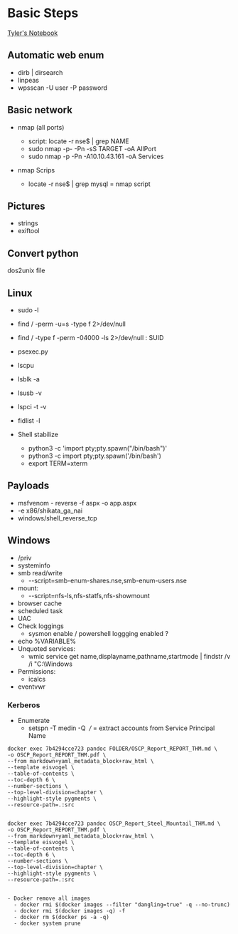 # Basic Steps

[Tyler's Notebook](https://southeasttech-my.sharepoint.com/:o:/g/personal/tyler_ramsbey_southeasttech_edu/EmrNEjx_FjRKjYRotc9TikMB7DtzCwhKWOAEovdtZADBgg?rtime=bQkHVxRr20g)

## Automatic web enum
- dirb | dirsearch
- linpeas
- wpsscan -U user -P password

## Basic network
- nmap (all ports)
  - script: locate -r nse$ | grep NAME
  - sudo nmap -p- -Pn -sS TARGET -oA AllPort
  - sudo nmap -p -Pn -A10.10.43.161 -oA Services

- nmap Scrips
  - locate -r nse$ | grep mysql = nmap script

## Pictures
- strings
- exiftool

## Convert python
dos2unix file

## Linux
- sudo -l
- find / -perm -u=s -type f 2>/dev/null
- find / -type f -perm -04000 -ls 2>/dev/null : SUID
- psexec.py
- lscpu
- lsblk -a
- lsusb -v
- lspci -t -v
- fidlist -l
  
- Shell stabilize
  -  python3 -c 'import pty;pty.spawn("/bin/bash")'
  - python3 -c  import pty;pty.spawn('/bin/bash') 
  - export TERM=xterm


## Payloads
- msfvenom - reverse -f aspx -o app.aspx
- -e x86/shikata_ga_nai
- windows/shell_reverse_tcp 

## Windows
- /priv
- systeminfo
- smb read/write
  - --script=smb-enum-shares.nse,smb-enum-users.nse
- mount:
  - --script=nfs-ls,nfs-statfs,nfs-showmount
- browser cache
- scheduled task
- UAC
- Check loggings
  - sysmon enable / powershell loggging enabled ?
- echo %VARIABLE%
- Unquoted services:
  - wmic service get name,displayname,pathname,startmode | findstr /v /i "C:\Windows
- Permissions:
  - icalcs
- eventvwr

### Kerberos
- Enumerate
  - setspn -T medin -Q ​ */* = extract accounts from Service Principal Name


```
docker exec 7b4294cce723 pandoc FOLDER/OSCP_Report_REPORT_THM.md \
-o OSCP_Report_REPORT_THM.pdf \
--from markdown+yaml_metadata_block+raw_html \
--template eisvogel \
--table-of-contents \
--toc-depth 6 \
--number-sections \
--top-level-division=chapter \
--highlight-style pygments \
--resource-path=.:src


docker exec 7b4294cce723 pandoc OSCP_Report_Steel_Mountail_THM.md \
-o OSCP_Report_REPORT_THM.pdf \
--from markdown+yaml_metadata_block+raw_html \
--template eisvogel \
--table-of-contents \
--toc-depth 6 \
--number-sections \
--top-level-division=chapter \
--highlight-style pygments \
--resource-path=.:src


- Docker remove all images
  - docker rmi $(docker images --filter "dangling=true" -q --no-trunc)
  - docker rmi $(docker images -q) -f
  - docker rm $(docker ps -a -q)
  - docker system prune
```

